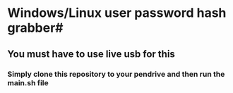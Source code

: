 # Windows/Linux user password hash grabber#
## You must have to use live usb for this ##
### Simply clone this repository to your pendrive and then run the main.sh file ###